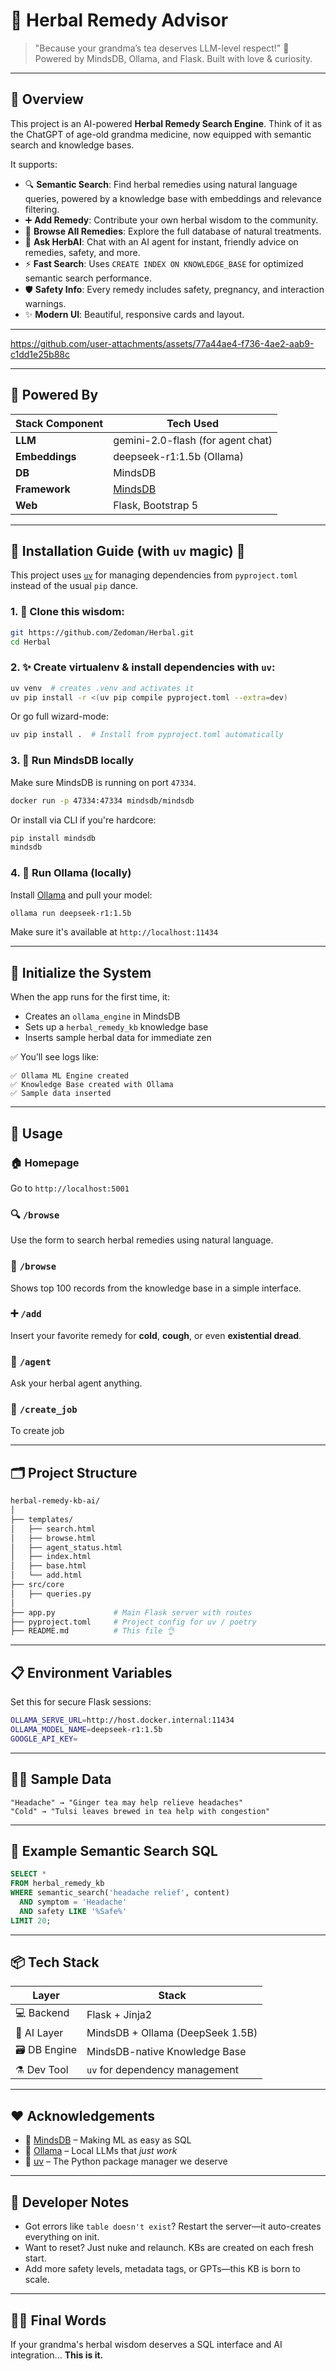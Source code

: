 # 🌿 Herbal Remedy Advisor

> "Because your grandma’s tea deserves LLM-level respect!"
> 🔮 Powered by MindsDB, Ollama, and Flask. Built with love & curiosity.

---

## 📜 Overview

This project is an AI-powered **Herbal Remedy Search Engine**. Think of it as the ChatGPT of age-old grandma medicine, now equipped with semantic search and knowledge bases.

It supports:

- 🔍 **Semantic Search**: Find herbal remedies using natural language queries, powered by a knowledge base with embeddings and relevance filtering.
- ➕ **Add Remedy**: Contribute your own herbal wisdom to the community.
- 🌱 **Browse All Remedies**: Explore the full database of natural treatments.
- 🤖 **Ask HerbAI**: Chat with an AI agent for instant, friendly advice on remedies, safety, and more.
- ⚡ **Fast Search**: Uses `CREATE INDEX ON KNOWLEDGE_BASE` for optimized semantic search performance.
- 🛡️ **Safety Info**: Every remedy includes safety, pregnancy, and interaction warnings.
- ✨ **Modern UI**: Beautiful, responsive cards and layout.

---


https://github.com/user-attachments/assets/77a44ae4-f736-4ae2-aab9-c1dd1e25b88c


---

## 🧠 Powered By

| Stack Component | Tech Used                                                  |
| --------------- | ---------------------------------------------------------- |
| **LLM**         | gemini-2.0-flash (for agent chat)                         |
| **Embeddings**  | deepseek-r1:1.5b (Ollama)                                 |
| **DB**          | MindsDB                                                   |
| **Framework**   | [MindsDB](https://mindsdb.com/)                           |
| **Web**         | Flask, Bootstrap 5                                        |

---

## 🔧 Installation Guide (with `uv` magic) 🦨

This project uses [`uv`](https://github.com/astral-sh/uv) for managing dependencies from `pyproject.toml` instead of the usual `pip` dance.

### 1. 🧪 Clone this wisdom:

```bash
git https://github.com/Zedoman/Herbal.git
cd Herbal
```

### 2. ✨ Create virtualenv & install dependencies with `uv`:

```bash
uv venv  # creates .venv and activates it
uv pip install -r <(uv pip compile pyproject.toml --extra=dev)
```

Or go full wizard-mode:

```bash
uv pip install .  # Install from pyproject.toml automatically
```

### 3. 🧠 Run MindsDB locally

Make sure MindsDB is running on port `47334`.

```bash
docker run -p 47334:47334 mindsdb/mindsdb
```

Or install via CLI if you're hardcore:

```bash
pip install mindsdb
mindsdb
```

### 4. 🤖 Run Ollama (locally)

Install [Ollama](https://ollama.com/download) and pull your model:

```bash
ollama run deepseek-r1:1.5b
```

Make sure it's available at `http://localhost:11434`

---

## 🧠 Initialize the System

When the app runs for the first time, it:

* Creates an `ollama_engine` in MindsDB
* Sets up a `herbal_remedy_kb` knowledge base
* Inserts sample herbal data for immediate zen

✅ You’ll see logs like:

```
✅ Ollama ML Engine created
✅ Knowledge Base created with Ollama
✅ Sample data inserted
```

---

## 🧪 Usage

### 🏠 Homepage

Go to `http://localhost:5001`

### 🔍 `/browse`
Use the form to search herbal remedies using natural language.

### 🌱 `/browse`

Shows top 100 records from the knowledge base in a simple interface.

### ➕ `/add`

Insert your favorite remedy for **cold**, **cough**, or even **existential dread**.

### 🤖 `/agent`

Ask your herbal agent anything.

### 🤖 `/create_job`
To create job

---

## 🗂️ Project Structure

```bash
herbal-remedy-kb-ai/
│
├── templates/
│   ├── search.html
│   ├── browse.html
│   ├── agent_status.html
│   ├── index.html
│   ├── base.html
│   └── add.html
├── src/core
│   ├── queries.py
│
├── app.py             # Main Flask server with routes
├── pyproject.toml     # Project config for uv / poetry
├── README.md          # This file 👌
```

---

## 📋 Environment Variables

Set this for secure Flask sessions:

```bash
OLLAMA_SERVE_URL=http://host.docker.internal:11434
OLLAMA_MODEL_NAME=deepseek-r1:1.5b
GOOGLE_API_KEY=
```

---

## 🧑‍🎓 Sample Data

```text
"Headache" → "Ginger tea may help relieve headaches"
"Cold" → "Tulsi leaves brewed in tea help with congestion"
```

---

## 🧪 Example Semantic Search SQL

```sql
SELECT *
FROM herbal_remedy_kb
WHERE semantic_search('headache relief', content)
  AND symptom = 'Headache'
  AND safety LIKE '%Safe%'
LIMIT 20;
```

---

## 📦 Tech Stack

| Layer         | Stack                            |
| ------------- | -------------------------------- |
| 💻 Backend    | Flask + Jinja2                   |
| 🧠 AI Layer   | MindsDB + Ollama (DeepSeek 1.5B) |
| 🗃️ DB Engine | MindsDB-native Knowledge Base    |
| ⚗️ Dev Tool   | `uv` for dependency management   |

---

## ❤️ Acknowledgements

* 🧠 [MindsDB](https://mindsdb.com/) – Making ML as easy as SQL
* 🤖 [Ollama](https://ollama.com/) – Local LLMs that *just work*
* 🧪 [uv](https://github.com/astral-sh/uv) – The Python package manager we deserve

---

## 🦻 Developer Notes

* Got errors like `table doesn't exist`? Restart the server—it auto-creates everything on init.
* Want to reset? Just nuke and relaunch. KBs are created on each fresh start.
* Add more safety levels, metadata tags, or GPTs—this KB is born to scale.

---

## 🧝‍♂️ Final Words

If your grandma's herbal wisdom deserves a SQL interface and AI integration...
**This is it.**
